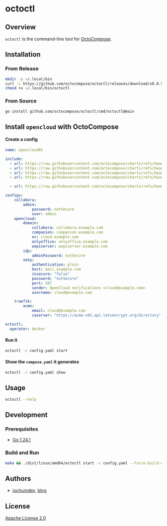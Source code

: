 # octoctl

## Overview

`octoctl` is the command-line tool for [OctoCompose](https://octocompose.dev/).

## Installation

### From Release

```sh
mkdir -p ~/.local/bin
curl -L https://github.com/octocompose/octoctl/releases/download/v0.0.5/octoctl_0.0.5_linux_amd64 -o ~/.local/bin/octoctl
chmod +x ~/.local/bin/octoctl
```

### From Source

```sh
go install github.com/octocompose/octoctl/cmd/octoctl@main
```

## Install `opencloud` with OctoCompose

#### Create a config

```yaml
name: opencloud01

include:
  - url: https://raw.githubusercontent.com/octocompose/charts/refs/heads/main/opencloud-monolith/config/opencloud.yaml
  - url: https://raw.githubusercontent.com/octocompose/charts/refs/heads/main/opencloud-monolith/config/collabora.yaml
  - url: https://raw.githubusercontent.com/octocompose/charts/refs/heads/main/opencloud-monolith/config/tika.yaml
  - url: https://raw.githubusercontent.com/octocompose/charts/refs/heads/main/opencloud-monolith/config/traefik.yaml

  - url: https://raw.githubusercontent.com/octocompose/charts/refs/heads/main/opencloud-monolith/config/web_extensions/all.yaml

configs:
    collabora:
        admin:
            password: notSecure
            user: admin
    opencloud:
        domain:
            collabora: collabora.example.com
            companion: companion.example.com
            oc: cloud.example.com
            onlyoffice: onlyoffice.example.com
            wopiserver: wopiserver.example.com
        idp:
            adminPassword: notSecure
        smtp:
            authentication: plain
            host: mail.example.com
            insecure: "false"
            password: "notSecure"
            port: 587
            sender: OpenCloud notifications <cloud@example.com>
            username: cloud@example.com

    traefik:
        acme:
            email: cloud@example.com
            caserver: "https://acme-v02.api.letsencrypt.org/directory"

octoctl:
  operator: docker
```

#### Run it

```sh
octoctl -c config.yaml start
```

#### Show the `compose.yaml` it generates

```sh
octoctl -c config.yaml show
```

## Usage

```sh
octoctl --help
```

## Development

### Prerequisites

- [Go 1.24.1](https://golang.org/dl/)

### Build and Run

```sh
make && ./dist/linux/amd64/octoctl start -c config.yaml --force-build-operator -l debug
```

## Authors

- [jochumdev](https://github.com/jochumdev), [blog](https://jochum.dev/)

## License

[Apache License 2.0](https://github.com/octocompose/octoctl/blob/main/LICENSE)
